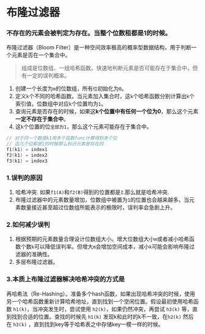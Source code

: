 # 布隆过滤器

### 不存在的元素会被判定为存在。当整个位数租都是1的时候。

布隆过滤器（Bloom Filter）是一种空间效率极高的概率型数据结构，用于判断一个元素是否在一个集合中。

> 组成是位数组、一组哈希函数。快速地判断元素是否可能存在于集合中，但有一定的误判概率。

1. 创建一个长度为`m`的位数组，所有`位`初始化为`0`。
2. 定义`k`个不同的哈希函数。当元素加入集合时，这`k`个哈希函数分别计算出`k`个索引值，位数组中对应`k`个位置均为`1`。
3. 查询元素是否存在的时候，如果这**k个位置中有任何一个位为0**，那么这个元素**一定不存在于集合中**。
4. 这`k`个位置的位`全部为1`，那么这个元素可能存在于集合中。

```go
// 对于同一个数值k1用多个函数func计算得到多个位
// 这几个位都是1的时候那么标识元素是存在的
f1(k1) = index1
f2(k1) = index2
f3(k1) = index3
```

### 1.误判的原因

1. 哈希冲突. 如果`f1(A)`和`f2(B)`得到的位置都是`I`.那么就是哈希冲突.
2. 布隆过滤器中的元素数量增加，位数组中被置为`1`的位置也会越来越多。当元素数量接近甚至超过位数组所能表示的极限时，误判率会急剧上升。


### 2.如何减少误判

1. 根据预期的元素数量合理设计位数组大小。增大位数组大小`m`或者减小哈希函数个数`k`可以降低误判率。但增大`m`会增加空间成本，减小`k`可能会影响布隆过滤器的准确性。
2. 多层布隆过滤器。


### 3.本质上布隆过滤器解决哈希冲突的方式是

再哈希法（Re-Hashing）。准备多个hash函数，如果出现哈希冲突的时候，使用另一个哈希函数重新计算哈希地址，直到找到一个空闲位置。假设最初使用哈希函数 `h1(k)`，当冲突发生时，尝试使用 `h2(k)`，如果仍然冲突，再尝试 `h3(k)` 等，直到找到合适的位置。查找的时候先 `h1(k)` 发现k和此时的k不一致，在`h2(k)` 然后在 `h3(k)` ，直到找到key等于哈希表之中存储key一模一样的时候。
